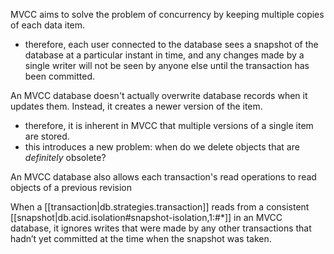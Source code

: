 
MVCC aims to solve the problem of concurrency by keeping multiple copies of each data item.
- therefore, each user connected to the database sees a snapshot of the database at a particular instant in time, and any changes made by a single writer will not be seen by anyone else until the transaction has been committed.

An MVCC database doesn't actually overwrite database records when it updates them. Instead, it creates a newer version of the item.
- therefore, it is inherent in MVCC that multiple versions of a single item are stored.
- this introduces a new problem: when do we delete objects that are *definitely* obsolete?

An MVCC database also allows each transaction's read operations to read objects of a previous revision

When a [[transaction|db.strategies.transaction]] reads from a consistent [[snapshot|db.acid.isolation#snapshot-isolation,1:#*]] in an MVCC database, it ignores writes that were made by any other transactions that hadn’t yet committed at the time when the snapshot was taken.